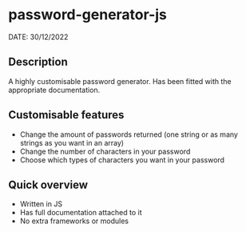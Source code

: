 # password-generator-js
DATE: 30/12/2022
## Description
A highly customisable password generator. Has been fitted with the appropriate documentation.
## Customisable features
 - Change the amount of passwords returned (one string or as many strings as you want in an array)
 - Change the number of characters in your password
 - Choose which types of characters you want in your password
## Quick overview
 - Written in JS
 - Has full documentation attached to it
 - No extra frameworks or modules
